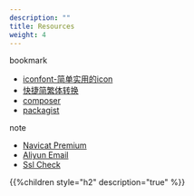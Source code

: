 ```yaml
---
description: ""
title: Resources
weight: 4
---
```


bookmark
* [iconfont-简单实用的icon](https://www.iconfont.cn/collections/detail?cid=918)
* [快捷简繁体转换](http://www.aies.cn/)
* [composer](https://developer.aliyun.com/composer)
* [packagist](https://packagist.org/packages/submit)


note  
* [Navicat Premium](https://blog.csdn.net/gengjianchun/article/details/80655060)
* [Aliyun Email](http://mailhelp.mxhichina.com/smartmail/admin/detail.vm?knoId=5871700)  
* [Ssl Check](https://www.ssldun.com/tools/ssl-checker.php#results)  


{{%children style="h2" description="true" %}}